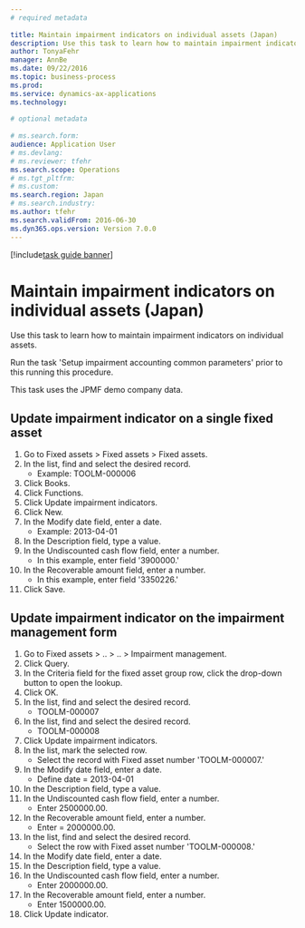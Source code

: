 ```yaml
--- 
# required metadata 
 
title: Maintain impairment indicators on individual assets (Japan)
description: Use this task to learn how to maintain impairment indicators on individual assets. 
author: TonyaFehr 
manager: AnnBe 
ms.date: 09/22/2016
ms.topic: business-process 
ms.prod:  
ms.service: dynamics-ax-applications 
ms.technology:  
 
# optional metadata 
 
# ms.search.form:   
audience: Application User 
# ms.devlang:  
# ms.reviewer: tfehr 
ms.search.scope: Operations 
# ms.tgt_pltfrm:  
# ms.custom:  
ms.search.region: Japan
# ms.search.industry: 
ms.author: tfehr 
ms.search.validFrom: 2016-06-30 
ms.dyn365.ops.version: Version 7.0.0 
---
```


[!include[task guide banner](../../includes/task-guide-banner.md)]

# Maintain impairment indicators on individual assets (Japan)

Use this task to learn how to maintain impairment indicators on individual assets.

Run the task 'Setup impairment accounting common parameters' prior to this running this procedure. 

This task uses the JPMF demo company data.


## Update impairment indicator on a single fixed asset
1. Go to Fixed assets > Fixed assets > Fixed assets.
2. In the list, find and select the desired record.
    * Example: TOOLM-000006  
3. Click Books.
4. Click Functions.
5. Click Update impairment indicators.
6. Click New.
7. In the Modify date field, enter a date.
    * Example: 2013-04-01  
8. In the Description field, type a value.
9. In the Undiscounted cash flow field, enter a number.
    * In this example, enter field '3900000.'  
10. In the Recoverable amount field, enter a number.
    * In this example, enter field '3350226.'  
11. Click Save.

## Update impairment indicator on the impairment management form
1. Go to Fixed assets > .. > .. > Impairment management.
2. Click Query.
3. In the Criteria field for the fixed asset group row, click the drop-down button to open the lookup.
4. Click OK.
5. In the list, find and select the desired record.
    * TOOLM-000007  
6. In the list, find and select the desired record.
    * TOOLM-000008  
7. Click Update impairment indicators.
8. In the list, mark the selected row.
    * Select the record with Fixed asset number 'TOOLM-000007.'  
9. In the Modify date field, enter a date.
    * Define date = 2013-04-01  
10. In the Description field, type a value.
11. In the Undiscounted cash flow field, enter a number.
    * Enter 2500000.00.  
12. In the Recoverable amount field, enter a number.
    * Enter = 2000000.00.  
13. In the list, find and select the desired record.
    * Select the row with Fixed asset number 'TOOLM-000008.'  
14. In the Modify date field, enter a date.
15. In the Description field, type a value.
16. In the Undiscounted cash flow field, enter a number.
    * Enter 2000000.00.  
17. In the Recoverable amount field, enter a number.
    * Enter 1500000.00.  
18. Click Update indicator.

